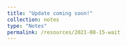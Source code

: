 ```yaml
---
title: "Update coming soon!"
collection: notes
type: "Notes"
permalink: /resources/2021-08-15-wait
---
```


